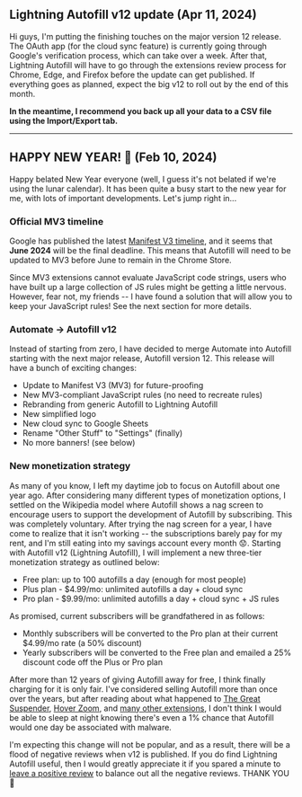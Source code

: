## Lightning Autofill v12 update (Apr 11, 2024)

Hi guys, I'm putting the finishing touches on the major version 12 release. The OAuth app (for the cloud sync feature) is currently going through Google's verification process, which can take over a week. After that, Lightning Autofill will have to go through the extensions review process for Chrome, Edge, and Firefox before the update can get published. If everything goes as planned, expect the big v12 to roll out by the end of this month.

**In the meantime, I recommend you back up all your data to a CSV file using the Import/Export tab.**

---

## HAPPY NEW YEAR! 🥳 (Feb 10, 2024)

Happy belated New Year everyone (well, I guess it's not belated if we're using the lunar calendar). It has been quite a busy start to the new year for me, with lots of important developments. Let's jump right in...

### Official MV3 timeline

Google has published the latest [Manifest V3 timeline](https://developer.chrome.com/blog/resuming-the-transition-to-mv3), and it seems that **June 2024** will be the final deadline. This means that Autofill will need to be updated to MV3 before June to remain in the Chrome Store.

Since MV3 extensions cannot evaluate JavaScript code strings, users who have built up a large collection of JS rules might be getting a little nervous. However, fear not, my friends -- I have found a solution that will allow you to keep your JavaScript rules! See the next section for more details.

### Automate → Autofill v12

Instead of starting from zero, I have decided to merge Automate into Autofill starting with the next major release, Autofill version 12. This release will have a bunch of exciting changes:

- Update to Manifest V3 (MV3) for future-proofing
- New MV3-compliant JavaScript rules (no need to recreate rules)
- Rebranding from generic Autofill to Lightning Autofill
- New simplified logo
- New cloud sync to Google Sheets
- Rename "Other Stuff" to "Settings" (finally)
- No more banners! (see below)

### New monetization strategy

As many of you know, I left my daytime job to focus on Autofill about one year ago. After considering many different types of monetization options, I settled on the Wikipedia model where Autofill shows a nag screen to encourage users to support the development of Autofill by subscribing. This was completely voluntary. After trying the nag screen for a year, I have come to realize that it isn't working -- the subscriptions barely pay for my rent, and I'm still eating into my savings account every month 😟. Starting with Autofill v12 (Lightning Autofill), I will implement a new three-tier monetization strategy as outlined below:

- Free plan: up to 100 autofills a day (enough for most people)
- Plus plan - $4.99/mo: unlimited autofills a day + cloud sync
- Pro plan - $9.99/mo: unlimited autofills a day + cloud sync + JS rules

As promised, current subscribers will be grandfathered in as follows:

- Monthly subscribers will be converted to the Pro plan at their current $4.99/mo rate (a 50% discount)
- Yearly subscribers will be converted to the Free plan and emailed a 25% discount code off the Plus or Pro plan

After more than 12 years of giving Autofill away for free, I think finally charging for it is only fair. I've considered selling Autofill more than once over the years, but after reading about what happened to [The Great Suspender](https://www.bleepingcomputer.com/news/security/the-great-suspender-chrome-extensions-fall-from-grace/), [Hover Zoom](https://github.com/extesy/hoverzoom/discussions/670), and [many other extensions](https://arstechnica.com/information-technology/2014/01/malware-vendors-buy-chrome-extensions-to-send-adware-filled-updates/), I don't think I would be able to sleep at night knowing there's even a 1% chance that Autofill would one day be associated with malware.

I'm expecting this change will not be popular, and as a result, there will be a flood of negative reviews when v12 is published. If you do find Lightning Autofill useful, then I would greatly appreciate it if you spared a minute to [leave a positive review](https://chrome.google.com/webstore/detail/autofill/nlmmgnhgdeffjkdckmikfpnddkbbfkkk/reviews) to balance out all the negative reviews. THANK YOU 🙏
